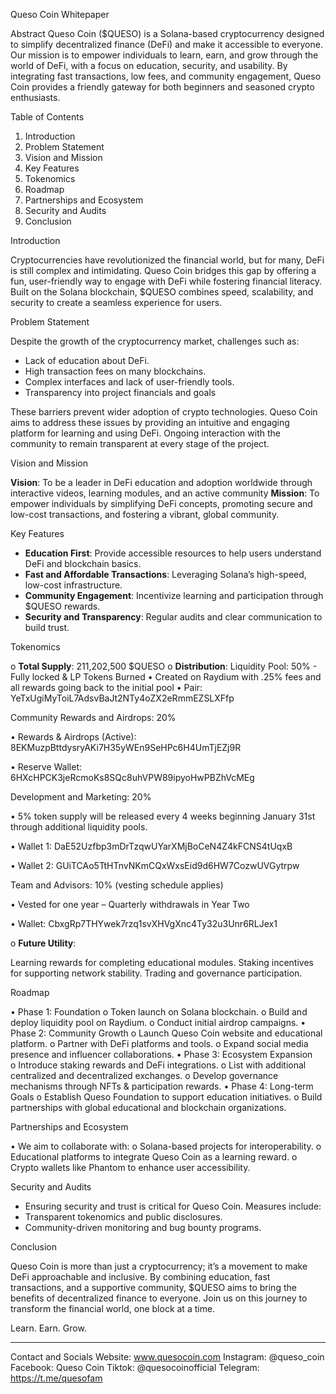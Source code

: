  Queso Coin Whitepaper

Abstract
Queso Coin ($QUESO) is a Solana-based cryptocurrency designed to simplify decentralized finance (DeFi) and make it accessible to everyone. Our mission is to empower individuals to learn, earn, and grow through the world of DeFi, with a focus on education, security, and usability. By integrating fast transactions, low fees, and community engagement, Queso Coin provides a friendly gateway for both beginners and seasoned crypto enthusiasts.

Table of Contents

1.	Introduction
2.	Problem Statement
3.	Vision and Mission
4.	Key Features
5.	Tokenomics
6.	Roadmap
7.	Partnerships and Ecosystem
8.	Security and Audits
9.	Conclusion




Introduction

Cryptocurrencies have revolutionized the financial world, but for many, DeFi is still complex and intimidating. Queso Coin bridges this gap by offering a fun, user-friendly way to engage with DeFi while fostering financial literacy. Built on the Solana blockchain, $QUESO combines speed, scalability, and security to create a seamless experience for users.

Problem Statement

Despite the growth of the cryptocurrency market, challenges such as:
-	Lack of education about DeFi.
-	High transaction fees on many blockchains.
-	Complex interfaces and lack of user-friendly tools.
-	Transparency into project financials and goals

These barriers prevent wider adoption of crypto technologies. Queso Coin aims to address these issues by providing an intuitive and engaging platform for learning and using DeFi. Ongoing interaction with the community to remain transparent at every stage of the project. 

Vision and Mission

**Vision**: To be a leader in DeFi education and adoption worldwide through interactive videos, learning modules, and an active community
**Mission**: To empower individuals by simplifying DeFi concepts, promoting secure and low-cost transactions, and fostering a vibrant, global community.

Key Features

- **Education First**: Provide accessible resources to help users understand DeFi and blockchain basics.
- **Fast and Affordable Transactions**: Leveraging Solana’s high-speed, low-cost infrastructure.
- **Community Engagement**: Incentivize learning and participation through $QUESO rewards.
- **Security and Transparency**: Regular audits and clear communication to build trust.




Tokenomics

o	**Total Supply**:  211,202,500 $QUESO
o	**Distribution**:
Liquidity Pool: 50% - Fully locked & LP Tokens Burned 
•	Created on Raydium with .25% fees and all rewards going back to the initial pool
•	Pair: YeTxUgiMyToiL7AdsvBaJt2NTy4oZX2eRmmEZSLXFfp

Community Rewards and Airdrops: 20%

•	Rewards & Airdrops (Active): 8EKMuzpBttdysryAKi7H35yWEn9SeHPc6H4UmTjEZj9R

•	Reserve Wallet: 6HXcHPCK3jeRcmoKs8SQc8uhVPW89ipyoHwPBZhVcMEg

Development and Marketing: 20%

•	5% token supply will be released every 4 weeks beginning January 31st through additional liquidity pools.

•	Wallet 1: DaE52Uzfbp3mDrTzqwUYarXMjBoCeN4Z4kFCNS4tUqxB

•	Wallet 2: GUiTCAo5TtHTnvNKmCQxWxsEid9d6HW7CozwUVGytrpw

Team and Advisors: 10% (vesting schedule applies)

•	Vested for one year – Quarterly withdrawals in Year Two

•	Wallet: CbxgRp7THYwek7rzq1svXHVgXnc4Ty32u3Unr6RLJex1

o	**Future Utility**: 

Learning rewards for completing educational modules.
Staking incentives for supporting network stability.
Trading and governance participation.







Roadmap

•	Phase 1: Foundation
o	Token launch on Solana blockchain.
o	Build and deploy liquidity pool on Raydium.
o	Conduct initial airdrop campaigns.
•	Phase 2: Community Growth
o	Launch Queso Coin website and educational platform.
o	Partner with DeFi platforms and tools.
o	Expand social media presence and influencer collaborations.
•	Phase 3: Ecosystem Expansion  
o	Introduce staking rewards and DeFi integrations.
o	List with additional centralized and decentralized exchanges.
o	Develop governance mechanisms through NFTs & participation rewards.
•	Phase 4: Long-term Goals 
o	Establish Queso Foundation to support education initiatives.
o	Build partnerships with global educational and blockchain organizations.


Partnerships and Ecosystem

•	We aim to collaborate with:
o	Solana-based projects for interoperability.
o	Educational platforms to integrate Queso Coin as a learning reward.
o	Crypto wallets like Phantom to enhance user accessibility.

Security and Audits

-	Ensuring security and trust is critical for Queso Coin. Measures include:
-	Transparent tokenomics and public disclosures.
-	Community-driven monitoring and bug bounty programs.




Conclusion

Queso Coin is more than just a cryptocurrency; it’s a movement to make DeFi approachable and inclusive. By combining education, fast transactions, and a supportive community, $QUESO aims to bring the benefits of decentralized finance to everyone. Join us on this journey to transform the financial world, one block at a time.

Learn. Earn. Grow.

---

Contact and Socials
Website: www.quesocoin.com 
Instagram: @queso_coin
Facebook: Queso Coin
Tiktok: @quesocoinofficial
Telegram: https://t.me/quesofam
